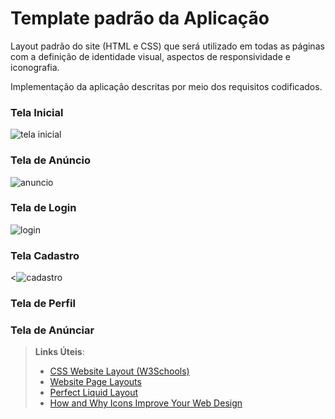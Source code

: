 # Template padrão da Aplicação

Layout padrão do site (HTML e CSS) que será utilizado em todas as páginas com a definição de identidade visual, aspectos de responsividade e iconografia.

Implementação da aplicação descritas por meio dos requisitos codificados. 

### Tela Inicial

<img title="tela inicial" src="https://i.imgur.com/6xIUqNR.jpeg"></td>

### Tela de Anúncio 

<img title="anuncio" src="https://i.imgur.com/jRZYqjR.jpeg">

### Tela de Login
<img title="login" src="https://i.imgur.com/DvWGD9F.jpeg">

### Tela Cadastro

<<img title="cadastro" src="https://i.imgur.com/It26H0N.jpeg">


### Tela de Perfil 


### Tela de Anúnciar 



> **Links Úteis**:
>
> - [CSS Website Layout (W3Schools)](https://www.w3schools.com/css/css_website_layout.asp)
> - [Website Page Layouts](http://www.cellbiol.com/bioinformatics_web_development/chapter-3-your-first-web-page-learning-html-and-css/website-page-layouts/)
> - [Perfect Liquid Layout](https://matthewjamestaylor.com/perfect-liquid-layouts)
> - [How and Why Icons Improve Your Web Design](https://usabilla.com/blog/how-and-why-icons-improve-you-web-design/)
